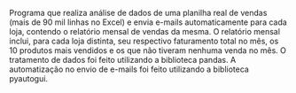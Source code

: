 Programa que realiza análise de dados de uma planilha real de vendas (mais de 90 mil linhas no Excel) e envia e-mails automaticamente para cada loja, contendo o relatório mensal de vendas da mesma.
O relatório mensal inclui, para cada loja distinta, seu respectivo faturamento total no mês, os 10 produtos mais vendidos e os que não tiveram nenhuma venda no mês.
O tratamento de dados foi feito utilizando a biblioteca pandas.
A automatização no envio de e-mails foi feito utilizando a biblioteca pyautogui.
